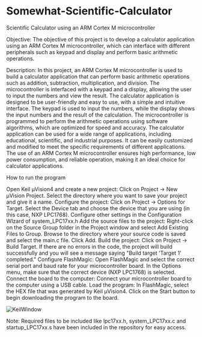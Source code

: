 # Somewhat-Scientific-Calculator
Scientific Calculator using an ARM Cortex M microcontroller

Objective: The objective of this project is to develop a calculator application using an ARM Cortex M microcontroller, which can interface with different peripherals such as keypad and display and perform basic arithmetic operations.



Description: In this project, an ARM Cortex M microcontroller is used to build a calculator application that can perform basic arithmetic operations such as addition, subtraction, multiplication, and division. The microcontroller is interfaced with a keypad and a display, allowing the user to input the numbers and view the result.
The calculator application is designed to be user-friendly and easy to use, with a simple and intuitive interface. The keypad is used to input the numbers, while the display shows the input numbers and the result of the calculation. The microcontroller is programmed to perform the arithmetic operations using software algorithms, which are optimized for speed and accuracy.
The calculator application can be used for a wide range of applications, including educational, scientific, and industrial purposes. It can be easily customized and modified to meet the specific requirements of different applications. The use of an ARM Cortex M microcontroller ensures high performance, low power consumption, and reliable operation, making it an ideal choice for calculator applications.


How to run the program

Open Keil µVision4 and create a new project: Click on Project → New µVision Project. Select the directory where you want to save your project and give it a name.
Configure the project: Click on Project → Options for Target. Select the Device tab and choose the device that you are using (in this case, NXP LPC1768). Configure other settings in the Configuration WIzard of system_LPC17xx.h
Add the source files to the project: Right-click on the Source Group folder in the Project window and select Add Existing Files to Group. Browse to the directory where your source code is saved and select the main.c file. Click Add.
Build the project: Click on Project → Build Target. If there are no errors in the code, the project will build successfully and you will see a message saying "Build target 'Target 1' completed."
Configure FlashMagic: Open FlashMagic and select the correct serial port and baud rate for your microcontroller board. In the Options menu, make sure that the correct device (NXP LPC1768) is selected.
Connect the board to the computer: Connect your microcontroller board to the computer using a USB cable.
Load the program: In FlashMagic, select the HEX file that was generated by Keil µVision4. Click on the Start button to begin downloading the program to the board.

![KeilWindow](https://user-images.githubusercontent.com/55918941/235949179-088c6686-c390-41d4-9d32-6745f9a30f7d.png)



Note: Required files to be included like lpc17xx.h, system_LPC17xx.c and startup_LPC17xx.s have been included in the repository for easy access.
